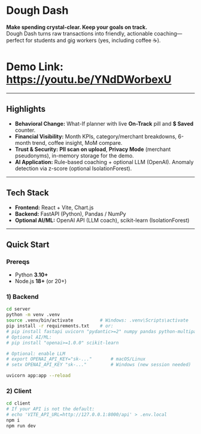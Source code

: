 # Dough Dash

**Make spending crystal-clear. Keep your goals on track.**  
Dough Dash turns raw transactions into friendly, actionable coaching—perfect for students and gig workers (yes, including coffee ☕).

# Demo Link: https://youtu.be/YNdDWorbexU
---

## Highlights

- **Behavioral Change:** What-If planner with live **On-Track** pill and **$ Saved** counter.
- **Financial Visibility:** Month KPIs, category/merchant breakdowns, 6-month trend, coffee insight, MoM compare.
- **Trust & Security:** **PII scan on upload**, **Privacy Mode** (merchant pseudonyms), in-memory storage for the demo.
- **AI Application:** Rule-based coaching + optional LLM (OpenAI). Anomaly detection via z-score (optional IsolationForest).

---

## Tech Stack

- **Frontend:** React + Vite, Chart.js
- **Backend:** FastAPI (Python), Pandas / NumPy
- **Optional AI/ML:** OpenAI API (LLM coach), scikit-learn (IsolationForest)

---

## Quick Start

### Prereqs
- Python **3.10+**
- Node.js **18+** (or 20+)

### 1) Backend

```bash
cd server
python -m venv .venv
source .venv/bin/activate          # Windows: .venv\Scripts\activate
pip install -r requirements.txt    # or:
# pip install fastapi uvicorn "pydantic>=2" numpy pandas python-multipart python-dotenv
# Optional AI/ML:
# pip install "openai>=1.0.0" scikit-learn

# Optional: enable LLM
# export OPENAI_API_KEY="sk-..."       # macOS/Linux
# setx OPENAI_API_KEY "sk-..."         # Windows (new session needed)

uvicorn app:app --reload
```
### 2) Client
```bash
cd client
# If your API is not the default:
# echo 'VITE_API_URL=http://127.0.0.1:8000/api' > .env.local
npm i
npm run dev
```
